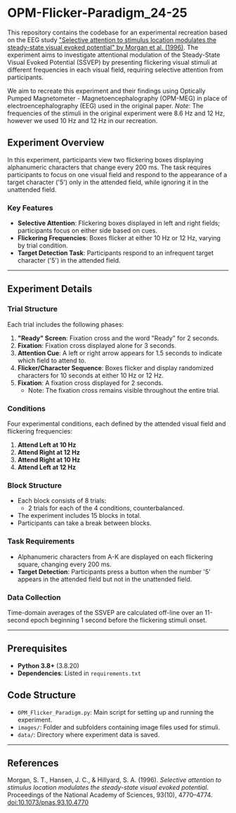 # OPM-Flicker-Paradigm_24-25

This repository contains the codebase for an experimental recreation based on the EEG study ["Selective attention to stimulus location modulates the steady-state visual evoked potential" by Morgan et al. (1996)](https://doi.org/10.1073/pnas.93.10.4770). The experiment aims to investigate attentional modulation of the Steady-State Visual Evoked Potential (SSVEP) by presenting flickering visual stimuli at different frequencies in each visual field, requiring selective attention from participants. 

We aim to recreate this experiment and their findings using Optically Pumped Magnetometer - Magnetoencephalography (OPM-MEG) in place of electroencephalography (EEG) used in the original paper.
*Note*: The frequencies of the stimuli in the original experiment were 8.6 Hz and 12 Hz, however we used 10 Hz and 12 Hz in our recreation.

## Experiment Overview

In this experiment, participants view two flickering boxes displaying alphanumeric characters that change every 200 ms. The task requires participants to focus on one visual field and respond to the appearance of a target character ('5') only in the attended field, while ignoring it in the unattended field.

### Key Features
- **Selective Attention**: Flickering boxes displayed in left and right fields; participants focus on either side based on cues.
- **Flickering Frequencies**: Boxes flicker at either 10 Hz or 12 Hz, varying by trial condition.
- **Target Detection Task**: Participants respond to an infrequent target character ('5') in the attended field.

---

## Experiment Details

### Trial Structure
Each trial includes the following phases:
1. **"Ready" Screen**: Fixation cross and the word "Ready" for 2 seconds.
2. **Fixation**: Fixation cross displayed alone for 3 seconds.
3. **Attention Cue**: A left or right arrow appears for 1.5 seconds to indicate which field to attend to.
4. **Flicker/Character Sequence**: Boxes flicker and display randomized characters for 10 seconds at either 10 Hz or 12 Hz.
5. **Fixation**: A fixation cross displayed for 2 seconds.
   - Note: The fixation cross remains visible throughout the entire trial.

### Conditions
Four experimental conditions, each defined by the attended visual field and flickering frequencies:
1. **Attend Left at 10 Hz**
2. **Attend Right at 12 Hz**
3. **Attend Right at 10 Hz**
4. **Attend Left at 12 Hz**

### Block Structure
- Each block consists of 8 trials:
   - 2 trials for each of the 4 conditions, counterbalanced.
- The experiment includes 15 blocks in total.
- Participants can take a break between blocks.

### Task Requirements
- Alphanumeric characters from A-K are displayed on each flickering square, changing every 200 ms.
- **Target Detection**: Participants press a button when the number '5' appears in the attended field but not in the unattended field.

### Data Collection
Time-domain averages of the SSVEP are calculated off-line over an 11-second epoch beginning 1 second before the flickering stimuli onset.

---

## Prerequisites
- **Python 3.8+** (3.8.20)
- **Dependencies**: Listed in `requirements.txt`

## Code Structure
- `OPM_Flicker_Paradigm.py`: Main script for setting up and running the experiment.
- `images/`: Folder and subfolders containing image files used for stimuli.
- `data/`: Directory where experiment data is saved.

---

## References
Morgan, S. T., Hansen, J. C., & Hillyard, S. A. (1996). *Selective attention to stimulus location modulates the steady-state visual evoked potential*. Proceedings of the National Academy of Sciences, 93(10), 4770–4774. [doi:10.1073/pnas.93.10.4770](https://doi.org/10.1073/pnas.93.10.4770)
